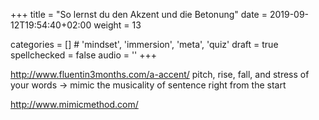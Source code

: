+++
title = "So lernst du den Akzent und die Betonung"
date =  2019-09-12T19:54:40+02:00
weight = 13

categories = [] # 'mindset', 'immersion', 'meta', 'quiz'
draft = true
spellchecked = false
audio = ''
+++

http://www.fluentin3months.com/a-accent/
pitch, rise, fall, and stress of your words -> mimic the musicality of sentence right from the start

http://www.mimicmethod.com/